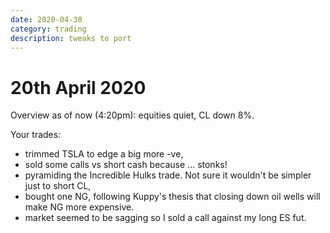 ```yaml
---
date: 2020-04-30
category: trading
description: tweaks to port
---
```


# 20th April 2020

Overview as of now \(4:20pm\): equities quiet, CL down 8%.

Your trades:

* trimmed TSLA to edge a big more -ve,
* sold some calls vs short cash because ... stonks!
* pyramiding the Incredible Hulks trade. Not sure it wouldn't be simpler just to short CL,
* bought one NG, following Kuppy's thesis that closing down oil wells will make NG more expensive.
* market seemed to be sagging so I sold a call against my long ES fut.

